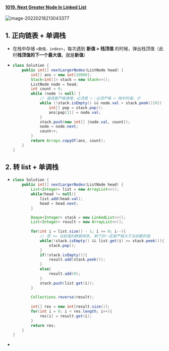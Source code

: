#### [1019. Next Greater Node In Linked List](https://leetcode-cn.com/problems/next-greater-node-in-linked-list/)

![image-20220218213043377](https://raw.githubusercontent.com/TWDH/Leetcode-From-Zero/pictures/img/image-20220218213043377.png)



## 1. 正向链表 + 单调栈

- 在栈中存储 `<数值，index>`，每次遇到 **新值 > 栈顶值** 的时候，弹出栈顶值（此时**栈顶值的下一个最大值**，就是**新值**）

- ```java
  class Solution {
      public int[] nextLargerNodes(ListNode head) {
          int[] ans = new int[10000];
          Stack<int[]> stack = new Stack<>();
          ListNode node = head;
          int count = 0;
          while (node != null) {
              // 强调是严格递增，必须是 >；必须严格 > 栈中的值，才
              while (!stack.isEmpty() && node.val > stack.peek()[0]) {
                  int[] pop = stack.pop();
                  ans[pop[1]] = node.val;
              }
              stack.push(new int[] {node.val, count});
              node = node.next;
              count++;
          }
          return Arrays.copyOf(ans, count);
      }
  }
  ```

## 2. 转 list + 单调栈

- ```java
  class Solution {
      public int[] nextLargerNodes(ListNode head) {
          List<Integer> list = new ArrayList<>();
          while(head != null){
              list.add(head.val);
              head = head.next;
          }
  
          Deque<Integer> stack = new LinkedList<>();
          List<Integer> result = new ArrayList<>();
          
          for(int i = list.size() - 1; i >= 0; i--){
              // 把 <= 当前值的数都排除, 剩下的一定是严格大于当前数的值
              while(!stack.isEmpty() && list.get(i) >= stack.peek()){
                  stack.pop();
              }
              if(!stack.isEmpty()){
                  result.add(stack.peek());
              }
              else{
                  result.add(0);
              }
              stack.push(list.get(i));
          }
          
          Collections.reverse(result);
          
          int[] res = new int[result.size()];
          for(int i = 0; i < res.length; i++){
              res[i] = result.get(i);
          }
          return res;
      }
  }
  
  ```

- 

















































